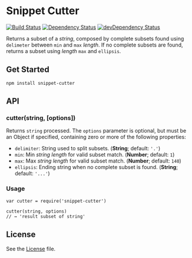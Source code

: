# Snippet Cutter
[![Build Status](https://travis-ci.org/grindcode/snippet-cutter.svg)](https://travis-ci.org/grindcode/snippet-cutter) [![Dependency Status](https://david-dm.org/grindcode/snippet-cutter.svg)](https://david-dm.org/grindcode/snippet-cutter) [![devDependency Status](https://david-dm.org/grindcode/snippet-cutter/dev-status.svg)](https://david-dm.org/grindcode/snippet-cutter#info=devDependencies)

Returns a subset of a _string_, composed by complete subsets found using `delimeter` between `min` and `max` _length_. If no complete subsets are found, returns a subset using _length_ `max` and `ellipsis`.

## Get Started
```
npm install snippet-cutter
```

## API
### cutter(string, [options])
Returns `string` processed. The `options` parameter is optional, but must be an Object if specified, containing zero or more of the following properties:
* `delimiter`: String used to split subsets. (**String**; default: `'.'`)
* `min`: Min _string length_ for valid subset match. (**Number**; default: `1`)
* `max`: Max _string length_ for valid subset match. (**Number**; default: `140`)
* `ellipsis`: Ending string when no complete subset is found. (**String**; default: `'...'`)

### Usage
```
var cutter = require('snippet-cutter')

cutter(string, options)
// → 'result subset of string'
```

## License
See the [License](LICENSE) file.
